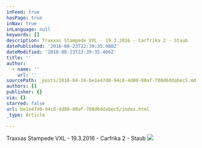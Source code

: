 ```yaml
---
inFeed: true
hasPage: true
inNav: true
inLanguage: null
keywords: []
description: Traxxas Stampede VXL - 19.3.2016 - Carfrika 2 - Staub
datePublished: '2016-08-23T22:39:35.980Z'
dateModified: '2016-08-23T22:39:35.466Z'
title: ''
author:
  - name: ''
    url: ''
sourcePath: _posts/2016-04-16-be1e47d0-94c8-4d80-80af-708d6ddabec5.md
authors: []
publisher: {}
via: {}
starred: false
url: be1e47d0-94c8-4d80-80af-708d6ddabec5/index.html
_type: Article

---
```

Traxxas Stampede VXL - 19.3.2016 - Carfrika 2 - Staub
![](https://the-grid-user-content.s3-us-west-2.amazonaws.com/b216abaa-cfc9-4842-8b2c-c0aa66646f91.jpg)